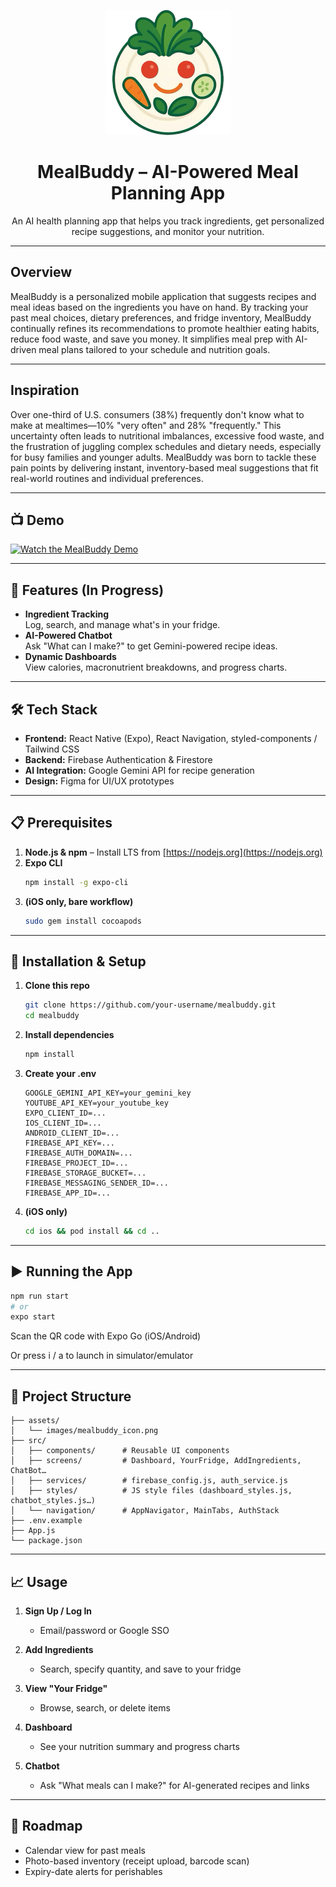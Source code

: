 <p align="center">
  <img src="./MealBuddy/images/mealbuddy_icon.png" alt="MealBuddy Logo" width="200"/>
</p>

<h1 align="center">MealBuddy – AI-Powered Meal Planning App</h1>

<p align="center">
  An AI health planning app that helps you track ingredients, get personalized recipe suggestions, and monitor your nutrition.
</p>

---

## Overview

MealBuddy is a personalized mobile application that suggests recipes and meal ideas based on the ingredients you have on hand. By tracking your past meal choices, dietary preferences, and fridge inventory, MealBuddy continually refines its recommendations to promote healthier eating habits, reduce food waste, and save you money. It simplifies meal prep with AI-driven meal plans tailored to your schedule and nutrition goals.

---

## Inspiration

Over one-third of U.S. consumers (38%) frequently don't know what to make at mealtimes—10% "very often" and 28% "frequently." This uncertainty often leads to nutritional imbalances, excessive food waste, and the frustration of juggling complex schedules and dietary needs, especially for busy families and younger adults. MealBuddy was born to tackle these pain points by delivering instant, inventory-based meal suggestions that fit real-world routines and individual preferences.

---

## 📺 Demo

[![Watch the MealBuddy Demo](https://img.youtube.com/vi/pTFzHRhEiUc/0.jpg)](https://m.youtube.com/watch?v=pTFzHRhEiUc)

---

## 🚀 Features (In Progress)

- **Ingredient Tracking**  
  Log, search, and manage what's in your fridge.
- **AI-Powered Chatbot**  
  Ask "What can I make?" to get Gemini-powered recipe ideas.
- **Dynamic Dashboards**  
  View calories, macronutrient breakdowns, and progress charts.

---

## 🛠 Tech Stack

- **Frontend:** React Native (Expo), React Navigation, styled-components / Tailwind CSS  
- **Backend:** Firebase Authentication & Firestore  
- **AI Integration:** Google Gemini API for recipe generation  
- **Design:** Figma for UI/UX prototypes  

---

## 📋 Prerequisites

1. **Node.js & npm** – Install LTS from [https://nodejs.org](https://nodejs.org)
2. **Expo CLI**
   ```bash
   npm install -g expo-cli
   ```
3. **(iOS only, bare workflow)**
   ```bash
   sudo gem install cocoapods
   ```

---

## 🔧 Installation & Setup

1. **Clone this repo**
   ```bash
   git clone https://github.com/your-username/mealbuddy.git
   cd mealbuddy
   ```

2. **Install dependencies**
   ```bash
   npm install
   ```

3. **Create your .env**
   
   ```
   GOOGLE_GEMINI_API_KEY=your_gemini_key
   YOUTUBE_API_KEY=your_youtube_key
   EXPO_CLIENT_ID=...
   IOS_CLIENT_ID=...
   ANDROID_CLIENT_ID=...
   FIREBASE_API_KEY=...
   FIREBASE_AUTH_DOMAIN=...
   FIREBASE_PROJECT_ID=...
   FIREBASE_STORAGE_BUCKET=...
   FIREBASE_MESSAGING_SENDER_ID=...
   FIREBASE_APP_ID=...
   ```

4. **(iOS only)**
   ```bash
   cd ios && pod install && cd ..
   ```

---

## ▶️ Running the App

```bash
npm run start
# or
expo start
```

Scan the QR code with Expo Go (iOS/Android)

Or press i / a to launch in simulator/emulator

---

## 📂 Project Structure

```
├── assets/
│   └── images/mealbuddy_icon.png
├── src/
│   ├── components/      # Reusable UI components
│   ├── screens/         # Dashboard, YourFridge, AddIngredients, ChatBot…
│   ├── services/        # firebase_config.js, auth_service.js
│   ├── styles/          # JS style files (dashboard_styles.js, chatbot_styles.js…)
│   └── navigation/      # AppNavigator, MainTabs, AuthStack
├── .env.example
├── App.js
└── package.json
```

---

## 📈 Usage

1. **Sign Up / Log In**
   - Email/password or Google SSO

2. **Add Ingredients**
   - Search, specify quantity, and save to your fridge

3. **View "Your Fridge"**
   - Browse, search, or delete items

4. **Dashboard**
   - See your nutrition summary and progress charts

5. **Chatbot**
   - Ask "What meals can I make?" for AI-generated recipes and links

---

## 🔮 Roadmap

- Calendar view for past meals
- Photo-based inventory (receipt upload, barcode scan)
- Expiry-date alerts for perishables

